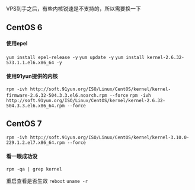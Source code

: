 VPS到手之后，有些内核锐速是不支持的，所以需要换一下
## CentOS 6
#### 使用epel
``yum install epel-release -y``
``yum update -y``
``yum install kernel-2.6.32-573.1.1.el6.x86_64 -y``

#### 使用91yun提供的内核
``rpm -ivh http://soft.91yun.org/ISO/Linux/CentOS/kernel/kernel-firmware-2.6.32-504.3.3.el6.noarch.rpm --force``
``rpm -ivh http://soft.91yun.org/ISO/Linux/CentOS/kernel/kernel-2.6.32-504.3.3.el6.x86_64.rpm --force``


## CentOS 7
``rpm -ivh http://soft.91yun.org/ISO/Linux/CentOS/kernel/kernel-3.10.0-229.1.2.el7.x86_64.rpm --force``


#### 看一眼成功没
``rpm -qa | grep kernel``

重启查看是否生效
``reboot``
``uname -r``